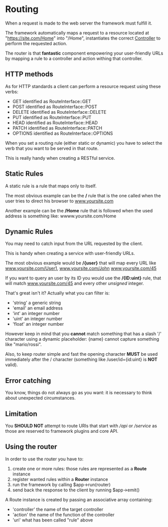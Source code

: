 # Routing
When a request is made to the web server the framework must fulfill it.

The framework automatically maps a request to a resource located at "https://site.com/Home" into "/Home",
instantiates the correct [Controller](controller.md) to perform the requested action.

The router is that __fantastic__ component empowering your user-friendly URLs by mapping a rule
to a controller and action withing that controller.


## HTTP methods
As for HTTP standards a client can perform a resource request using these verbs:

   -  GET identified as RouteInterface::GET
   -  POST  identified as RouteInterface::POST
   -  DELETE identified as RouteInterface::DELETE
   -  PUT identified as RouteInterface::PUT
   -  HEAD identified as RouteInterface::HEAD
   -  PATCH identified as RouteInterface::PATCH
   -  OPTIONS identified as RouteInterface::OPTIONS

When you set a routing rule (either static or dynamic) you have to select the
verb that you want to be served in that route.

This is really handy when creating a RESTful service.


## Static Rules
A static rule is a rule that maps only to itself.

The most obvious example can be the __/__ rule that is the one called when the user tries to
direct his browser to www.yoursite.com

Another example can be the __/Home__ rule that is followed when the used address is something like:
wwww.yoursite.com/Home


## Dynamic Rules
You may need to catch input from the URL requested by the client.

This is handy when creating a service with user-friendly URLs.

The most obvious example would be __/{user}__ that will map every URL like
www.yoursite.com/User1, www.yoursite.com/John www.yoursite.com/45

If you want to query an user by its ID you would use the __/{ID:uint}__ rule,
that will match www.yoursite.com/45 and every other *unsigned* integer.

That's great isn't it? Actually what you can filter is:

   -  'string' a generic string
   -  'email' an email address
   -  'int' an integer number
   -  'uint' an integer number
   -  'float' an integer number

However keep in mind that you __cannot__ match something that has a slash '/'
character using a dynamic placeholder: {name} cannot capture something like "mario/rossi".

Also, to keep router simple and fast the opening character __MUST__ be used immediately
after the / character (something like /user/id={id:uint} is __NOT__ valid).


## Error catching
You know, things do not always go as you want: it is necessary to think about
unexpected circumstances.


## Limitation
You __SHOULD NOT__ attempt to route URIs that start with */api* or */service*
as those are reserved to framework plugins and core API.


## Using the router
In order to use the router you have to:
  1. create one or more rules: those rules are represented as a __Route__ instance
  1. register wanted rules within a __Router__ instance
  1. run the framework by calling $app->run(router)
  1. send back the response to the client by running $app->emit()

A Route instance is created by passing an associative array containing:
  - 'controller' the name of the target controller
  - 'action' the name of the function of the controller
  - 'uri' what has been called "rule" above
